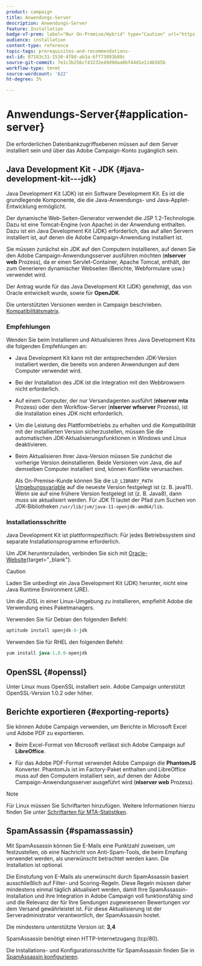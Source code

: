 ```yaml
---
product: campaign
title: Anwendungs-Server
description: Anwendungs-Server
feature: Installation
badge-v7-prem: label="Nur On-Premise/Hybrid" type="Caution" url="https://experienceleague.adobe.com/docs/campaign-classic/using/installing-campaign-classic/architecture-and-hosting-models/hosting-models-lp/hosting-models.html?lang=de" tooltip="Gilt nur für Hybrid- und On-Premise-Bereitstellungen"
audience: installation
content-type: reference
topic-tags: prerequisites-and-recommendations-
exl-id: 87103c31-1530-4f8d-ab3a-6ff73093b80c
source-git-commit: 7e1c3b256cf43232e49d9daa0bf44d1e114b565b
workflow-type: tm+mt
source-wordcount: '622'
ht-degree: 3%

---
```


# Anwendungs-Server{#application-server}

Die erforderlichen Datenbankzugriffsebenen müssen auf dem Server installiert sein und über das Adobe Campaign-Konto zugänglich sein.

## Java Development Kit - JDK {#java-development-kit---jdk}

Java Development Kit (JDK) ist ein Software Development Kit. Es ist die grundlegende Komponente, die die Java-Anwendungs- und Java-Applet-Entwicklung ermöglicht.

Der dynamische Web-Seiten-Generator verwendet die JSP 1.2-Technologie. Dazu ist eine Tomcat-Engine (von Apache) in der Anwendung enthalten. Dazu ist ein Java Development Kit (JDK) erforderlich, das auf allen Servern installiert ist, auf denen die Adobe Campaign-Anwendung installiert ist.

Sie müssen zunächst ein JDK auf den Computern installieren, auf denen Sie den Adobe Campaign-Anwendungsserver ausführen möchten (**nlserver web** Prozess), da er einen Servlet-Container, Apache Tomcat, enthält, der zum Generieren dynamischer Webseiten (Berichte, Webformulare usw.) verwendet wird.

Der Antrag wurde für das Java Development Kit (JDK) genehmigt, das von Oracle entwickelt wurde, sowie für **OpenJDK**.

Die unterstützten Versionen werden in Campaign beschrieben. [Kompatibilitätsmatrix](../../rn/using/compatibility-matrix.md).


### Empfehlungen

Wenden Sie beim Installieren und Aktualisieren Ihres Java Development Kits die folgenden Empfehlungen an:

* Java Development Kit kann mit der entsprechenden JDK-Version installiert werden, die bereits von anderen Anwendungen auf dem Computer verwendet wird.

* Bei der Installation des JDK ist die Integration mit den Webbrowsern nicht erforderlich.

* Auf einem Computer, der nur Versandagenten ausführt (**nlserver mta** Prozess) oder dem Workflow-Server (**nlserver wfserver** Prozess), ist die Installation eines JDK nicht erforderlich.

* Um die Leistung des Plattformbetriebs zu erhalten und die Kompatibilität mit der installierten Version sicherzustellen, müssen Sie die automatischen JDK-Aktualisierungsfunktionen in Windows und Linux deaktivieren.

* Beim Aktualisieren Ihrer Java-Version müssen Sie zunächst die vorherige Version deinstallieren. Beide Versionen von Java, die auf demselben Computer installiert sind, können Konflikte verursachen.

  Als On-Premise-Kunde können Sie die `LD_LIBRARY_PATH` [Umgebungsvariable](installing-packages-with-linux.md#environment-variables) auf die neueste Version festgelegt ist (z. B. java11). Wenn sie auf eine frühere Version festgelegt ist (z. B. Java8), dann muss sie aktualisiert werden. Für JDK 11 lautet der Pfad zum Suchen von JDK-Bibliotheken `/usr/lib/jvm/java-11-openjdk-amd64/lib`.


### Installationsschritte

Java Development Kit ist plattformspezifisch: Für jedes Betriebssystem sind separate Installationsprogramme erforderlich.

Um JDK herunterzuladen, verbinden Sie sich mit [Oracle-Website](https://www.oracle.com/technetwork/java/javase/downloads/index.html){target="_blank"}.

>[!CAUTION]
>
> Laden Sie unbedingt ein Java Development Kit (JDK) herunter, nicht eine Java Runtime Environment (JRE).


Um die JDSL in einer Linux-Umgebung zu installieren, empfiehlt Adobe die Verwendung eines Paketmanagers.

Verwenden Sie für Debian den folgenden Befehl:

```sql
aptitude install openjdk-8-jdk
```

Verwenden Sie für RHEL den folgenden Befehl:

```sql
yum install java-1.8.0-openjdk
```


## OpenSSL {#openssl}

Unter Linux muss OpenSSL installiert sein. Adobe Campaign unterstützt OpenSSL-Version 1.0.2 oder höher.

## Berichte exportieren {#exporting-reports}

Sie können Adobe Campaign verwenden, um Berichte in Microsoft Excel und Adobe PDF zu exportieren.

* Beim Excel-Format von Microsoft verlässt sich Adobe Campaign auf **LibreOffice**.

* Für das Adobe PDF-Format verwendet Adobe Campaign die **PhantomJS** Konverter. PhantomJs ist im Factory-Paket enthalten und LibreOffice muss auf den Computern installiert sein, auf denen der Adobe Campaign-Anwendungsserver ausgeführt wird (**nlserver web** Prozess).

>[!NOTE]
>
>Für Linux müssen Sie Schriftarten hinzufügen. Weitere Informationen hierzu finden Sie unter [Schriftarten für MTA-Statistiken](../../installation/using/prerequisites-of-campaign-installation-in-linux.md#fonts-for-mta-statistics).

## SpamAssassin {#spamassassin}

Mit SpamAssassin können Sie E-Mails eine Punktzahl zuweisen, um festzustellen, ob eine Nachricht von Anti-Spam-Tools, die beim Empfang verwendet werden, als unerwünscht betrachtet werden kann. Die Installation ist optional.

Die Einstufung von E-Mails als unerwünscht durch SpamAssassin basiert ausschließlich auf Filter- und Scoring-Regeln. Diese Regeln müssen daher mindestens einmal täglich aktualisiert werden, damit Ihre SpamAssassin-Installation und ihre Integration in Adobe Campaign voll funktionsfähig sind und die Relevanz der für Ihre Sendungen zugewiesenen Bewertungen vor dem Versand gewährleistet ist. Für diese Aktualisierung ist der Serveradministrator verantwortlich, der SpamAssassin hostet.

Die mindestens unterstützte Version ist: **3,4**

SpamAssassin benötigt einen HTTP-Internetzugang (tcp/80).

Die Installations- und Konfigurationsschritte für SpamAssassin finden Sie in [SpamAssassin konfigurieren](../../installation/using/configuring-spamassassin.md).

